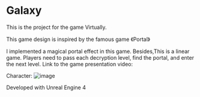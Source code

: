 # Galaxy

This is the project  for the game Virtually.

This game design is inspired by the famous game 《Portal》

I implemented a magical portal effect in this game. Besides,This is a linear game. Players need to pass each decryption level, find the portal, and enter the next level.
Link to the game presentation video:


Character:
![image](https://github.com/moonstoneG/Galaxy/assets/76591064/efb6bec5-16ae-4c09-b2bc-b12ff937c8e0)




Developed with Unreal Engine 4
